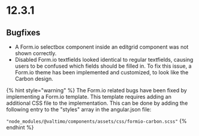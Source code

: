 # 12.3.1

## Bugfixes

* A Form.io selectbox component inside an editgrid component was not shown correctly.
* Disabled Form.io textfields looked identical to regular textfields, causing users to be confused which fields should be filled in. To fix this issue, a Form.io theme has been implemented and customized, to look like the Carbon design.

{% hint style="warning" %}
The Form.io related bugs have been fixed by implementing a Form.io template. This template requires adding an additional CSS file to the implementation. This can be done by adding the following entry to the "styles" array in the angular.json file:

`"node_modules/@valtimo/components/assets/css/formio-carbon.scss"`
{% endhint %}
